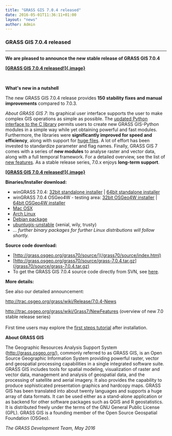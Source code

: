 ```yaml
---
title: "GRASS GIS 7.0.4 released"
date: 2016-05-01T11:36:11+01:00
layout: "news"
author: Admin
---
```


### GRASS GIS 7.0.4 released

------------------------------------------------------------------------

**We are pleased to announce the **new stable release** of **GRASS GIS
7.0.4****

[**[GRASS GIS 7.0.4
released!]{.image}**](/images/news/screenshot_modeler_skyview_for_704.png)

 

**What's new in a nutshell**

The new GRASS GIS 7.0.4 release provides **150 stability fixes and
manual improvements** compared to 7.0.3.

*About GRASS GIS 7*: Its graphical user interface supports the user to
make complex GIS operations as simple as possible. The [updated Python
interface to the C
library](/grass70/manuals/libpython/index.html) permits users
to create new GRASS GIS-Python modules in a simple way while yet
obtaining powerful and fast modules. Furthermore, the libraries were
**significantly improved for speed and efficiency**, along with support
for [huge
files](http://grasswiki.osgeo.org/wiki/Category:Massive_data_analysis).
A lot of effort has been invested to standardize parameter and flag
names. Finally, GRASS GIS 7 comes with a series of **new modules** to
analyse raster and vector data, along with a full temporal framework.
For a detailed overview, see the list of [new
features](http://trac.osgeo.org/grass/wiki/Grass7/NewFeatures). As a
stable release series, 7.0.x enjoys **long-term support**.

[**[GRASS GIS 7.0.4
released!]{.image}**](/images/news/grassgis704_screenshot.png)

**Binaries/Installer download:**

-   winGRASS 7.0.4: [32bit standalone
    installer](/grass70/binary/mswindows/native/x86/WinGRASS-7.0.4-1-Setup-x86.html)
    \| [64bit standalone
    installer](/grass70/binary/mswindows/native/x86_64/WinGRASS-7.0.4-1-Setup-x86_64.exe)
-   winGRASS 7.0.4 OSGeo4W - testing area: [32bit OSGeo4W
    installer](http://download.osgeo.org/osgeo4w/osgeo4w-setup-x86.exe)
    \| [64bit OSGeo4W
    installer](http://download.osgeo.org/osgeo4w/osgeo4w-setup-x86_64.exe)
-   [Mac OSX](/download/software/mac-osx/index.html)
-   [Arch
    Linux](https://gitlab.com/tutturu/grass7_pkgbuild "See https://wiki.archlinux.org/index.php/AUR_User_Guidelines#Installing_packages")
-   [Debian package](http://packages.debian.org/grass)
-   [ubuntugis-unstable](https://launchpad.net/~ubuntugis/+archive/ubuntu/ubuntugis-unstable)
    (xenial, wily, trusty)
-   *\... further binary packages for further Linux distributions will
    follow shortly.*

**Source code download:**

-   [http://grass.osgeo.org/grass70/source/](/grass70/source/index.html)
-   [http://grass.osgeo.org/grass70/source/grass-7.0.4.tar.gz](/grass70/source/grass-7.0.4.tar.gz)
-   To get the GRASS GIS 7.0.4 source code directly from SVN, see
    [here](http://trac.osgeo.org/grass/wiki/Release/7.0.4-News#SVNSourceCode).

**More details:**

See also our detailed announcement:


<http://trac.osgeo.org/grass/wiki/Release/7.0.4-News>



<http://trac.osgeo.org/grass/wiki/Grass7/NewFeatures> (overview of new
7.0 stable release series)\
\
First time users may explore the [first steps
tutorial](/documentation/first-time-users/index.html) after
installation.


**About GRASS GIS**

The Geographic Resources Analysis Support System
([http://grass.osgeo.org/)](/index.html), commonly referred
to as GRASS GIS, is an Open Source Geographic Information System
providing powerful raster, vector and geospatial processing capabilities
in a single integrated software suite. GRASS GIS includes tools for
spatial modeling, visualization of raster and vector data, management
and analysis of geospatial data, and the processing of satellite and
aerial imagery. It also provides the capability to produce sophisticated
presentation graphics and hardcopy maps. GRASS GIS has been translated
into about twenty languages and supports a huge array of data formats.
It can be used either as a stand-alone application or as backend for
other software packages such as QGIS and R geostatistics. It is
distributed freely under the terms of the GNU General Public License
(GPL). GRASS GIS is a founding member of the Open Source Geospatial
Foundation (OSGeo).

*The GRASS Development Team, May 2016*

